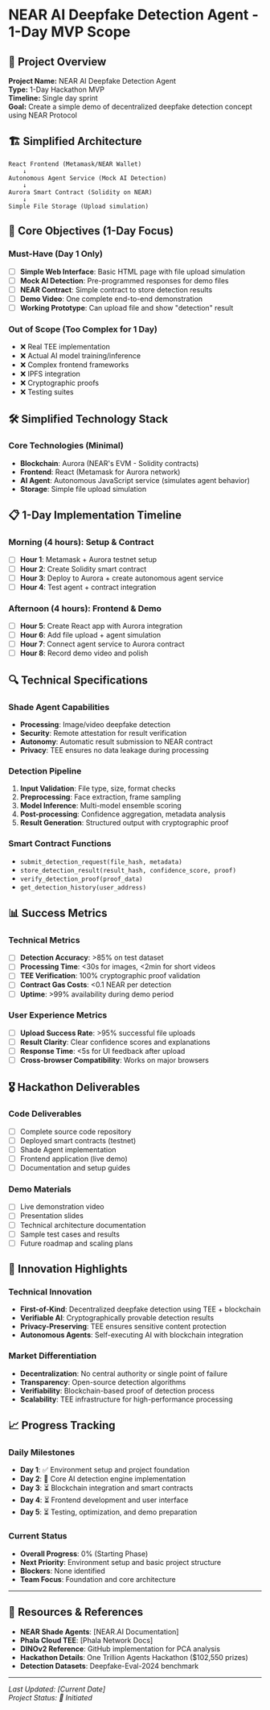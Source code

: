 # NEAR AI Deepfake Detection Agent - 1-Day MVP Scope

## 🎯 Project Overview

**Project Name:** NEAR AI Deepfake Detection Agent  
**Type:** 1-Day Hackathon MVP  
**Timeline:** Single day sprint  
**Goal:** Create a simple demo of decentralized deepfake detection concept using NEAR Protocol

## 🏗️ Simplified Architecture

```
React Frontend (Metamask/NEAR Wallet)
    ↓
Autonomous Agent Service (Mock AI Detection)
    ↓ 
Aurora Smart Contract (Solidity on NEAR)
    ↓
Simple File Storage (Upload simulation)
```

## 🎯 Core Objectives (1-Day Focus)

### Must-Have (Day 1 Only)
- [ ] **Simple Web Interface**: Basic HTML page with file upload simulation
- [ ] **Mock AI Detection**: Pre-programmed responses for demo files
- [ ] **NEAR Contract**: Simple contract to store detection results
- [ ] **Demo Video**: One complete end-to-end demonstration
- [ ] **Working Prototype**: Can upload file and show "detection" result

### Out of Scope (Too Complex for 1 Day)
- ❌ Real TEE implementation
- ❌ Actual AI model training/inference
- ❌ Complex frontend frameworks
- ❌ IPFS integration
- ❌ Cryptographic proofs
- ❌ Testing suites

## 🛠️ Simplified Technology Stack

### Core Technologies (Minimal)
- **Blockchain**: Aurora (NEAR's EVM - Solidity contracts)
- **Frontend**: React (Metamask for Aurora network)
- **AI Agent**: Autonomous JavaScript service (simulates agent behavior)
- **Storage**: Simple file upload simulation

## 📋 1-Day Implementation Timeline

### Morning (4 hours): Setup & Contract
- [ ] **Hour 1**: Metamask + Aurora testnet setup
- [ ] **Hour 2**: Create Solidity smart contract
- [ ] **Hour 3**: Deploy to Aurora + create autonomous agent service
- [ ] **Hour 4**: Test agent + contract integration

### Afternoon (4 hours): Frontend & Demo
- [ ] **Hour 5**: Create React app with Aurora integration
- [ ] **Hour 6**: Add file upload + agent simulation
- [ ] **Hour 7**: Connect agent service to Aurora contract
- [ ] **Hour 8**: Record demo video and polish

## 🔍 Technical Specifications

### Shade Agent Capabilities
- **Processing**: Image/video deepfake detection
- **Security**: Remote attestation for result verification
- **Autonomy**: Automatic result submission to NEAR contract
- **Privacy**: TEE ensures no data leakage during processing

### Detection Pipeline
1. **Input Validation**: File type, size, format checks
2. **Preprocessing**: Face extraction, frame sampling
3. **Model Inference**: Multi-model ensemble scoring
4. **Post-processing**: Confidence aggregation, metadata analysis
5. **Result Generation**: Structured output with cryptographic proof

### Smart Contract Functions
- `submit_detection_request(file_hash, metadata)`
- `store_detection_result(result_hash, confidence_score, proof)`
- `verify_detection_proof(proof_data)`
- `get_detection_history(user_address)`

## 📊 Success Metrics

### Technical Metrics
- [ ] **Detection Accuracy**: >85% on test dataset
- [ ] **Processing Time**: <30s for images, <2min for short videos
- [ ] **TEE Verification**: 100% cryptographic proof validation
- [ ] **Contract Gas Costs**: <0.1 NEAR per detection
- [ ] **Uptime**: >99% availability during demo period

### User Experience Metrics
- [ ] **Upload Success Rate**: >95% successful file uploads
- [ ] **Result Clarity**: Clear confidence scores and explanations
- [ ] **Response Time**: <5s for UI feedback after upload
- [ ] **Cross-browser Compatibility**: Works on major browsers

## 🎖️ Hackathon Deliverables

### Code Deliverables
- [ ] Complete source code repository
- [ ] Deployed smart contracts (testnet)
- [ ] Shade Agent implementation
- [ ] Frontend application (live demo)
- [ ] Documentation and setup guides

### Demo Materials
- [ ] Live demonstration video
- [ ] Presentation slides
- [ ] Technical architecture documentation
- [ ] Sample test cases and results
- [ ] Future roadmap and scaling plans

## 🚀 Innovation Highlights

### Technical Innovation
- **First-of-Kind**: Decentralized deepfake detection using TEE + blockchain
- **Verifiable AI**: Cryptographically provable detection results
- **Privacy-Preserving**: TEE ensures sensitive content protection
- **Autonomous Agents**: Self-executing AI with blockchain integration

### Market Differentiation
- **Decentralization**: No central authority or single point of failure
- **Transparency**: Open-source detection algorithms
- **Verifiability**: Blockchain-based proof of detection process
- **Scalability**: TEE infrastructure for high-performance processing

## 📈 Progress Tracking

### Daily Milestones
- **Day 1**: ✅ Environment setup and project foundation
- **Day 2**: 🔄 Core AI detection engine implementation
- **Day 3**: ⏳ Blockchain integration and smart contracts
- **Day 4**: ⏳ Frontend development and user interface
- **Day 5**: ⏳ Testing, optimization, and demo preparation

### Current Status
- **Overall Progress**: 0% (Starting Phase)
- **Next Priority**: Environment setup and basic project structure
- **Blockers**: None identified
- **Team Focus**: Foundation and core architecture

---

## 🔗 Resources & References

- **NEAR Shade Agents**: [NEAR.AI Documentation]
- **Phala Cloud TEE**: [Phala Network Docs]
- **DINOv2 Reference**: GitHub implementation for PCA analysis
- **Hackathon Details**: One Trillion Agents Hackathon ($102,550 prizes)
- **Detection Datasets**: Deepfake-Eval-2024 benchmark

---

*Last Updated: [Current Date]*  
*Project Status: 🚀 Initiated* 